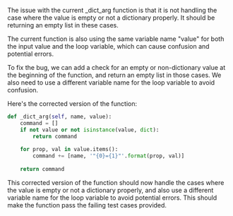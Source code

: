 The issue with the current _dict_arg function is that it is not handling the case where the value is empty or not a dictionary properly. It should be returning an empty list in these cases.

The current function is also using the same variable name "value" for both the input value and the loop variable, which can cause confusion and potential errors.

To fix the bug, we can add a check for an empty or non-dictionary value at the beginning of the function, and return an empty list in those cases. We also need to use a different variable name for the loop variable to avoid confusion.

Here's the corrected version of the function:

```python
def _dict_arg(self, name, value):
    command = []
    if not value or not isinstance(value, dict):
        return command
    
    for prop, val in value.items():
        command += [name, '"{0}={1}"'.format(prop, val)]
    
    return command
```

This corrected version of the function should now handle the cases where the value is empty or not a dictionary properly, and also use a different variable name for the loop variable to avoid potential errors. This should make the function pass the failing test cases provided.